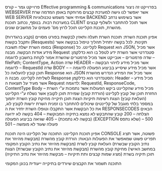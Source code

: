 פרוייקט גמר – קורס Effective programming & communications
בפרוייקט זה ניצור WEBSERVER אשר יאפשר לנו גישה למערכת קבצים מרוחקת באופן המדמה שרת WEB SERVER אמיתי אשר משמש טכנולוגיות BACKEND אשר בשימוש נרחב במערכות רבות. 
בנוסף, נכתוב תוכנת CLIENT אשר תוכל להתחבר ולשלוף קבצים מהשרת, תוכנת הקליינט תוכל לרוץ מס' פעמים על מחשבים שונים. 

אפיון תוכנת השרת:
תוכנת השרת תעלה ותאזין לבקשות בפורט מסויים (נקבע בהגדרות) ותקבל בקשות (Resquests) תקינות. 
לכל בקשה יתחיל תהליך טיפול בבקשה אשר בסופו השרת ישלח תשובה (Response) לקליינט. 
כל Request   הוא JSON, אשר מכיל מידע אודות הבקשה.
מבנה Request  סטנדרטי אשר השרת ידע לטפל בו הוא כדלקמן: 
שדה פרמטרים – אובייקט אשר מכיל פרמטרים שהשרת אמור לקחת בחשבון
  		לדוגמה – filePath; ContentType, Action
שדה HEADER – אשר מכיל מידע לזיהוי הבקשה
		לדוגמה – RequestId
שדה BODY – אשר מכיל מידע שיסייע בביצוע הפעולה
		לדוגמה – תוכן קובץ להעלאה
כל Response הוא JSON אשר מכיל את המידע הנדרש מהשרת לשליחה לקליינט. 
מבנה ה Response הסטנדרטי הוא כדלקמן: 
Header – מכיל מידע אשר מעיד על תוצאות ה Request
	לדוגמה: RequestId, ResponseCode, ContentType
Body – מכיל מידע שהקליינט ביקש
הפעולות אשר נתמכות ע"י השרת
החזרת תוכן של קובץ לקליינט (הורדת קובץ)
שמירת תוכן לקובץ אשר נשלח ע"י הקליינט (העלאת קובץ)
הצגת רשימת תיקיות
הצגת תוכן תיקייה
מחיקת קובץ
השרת יתמוך במספר בלתי מוגבל של קליינטים שיכולים להתחבר בו זמנית
השרת ירשות לקובץ לוג, את כל הבקשות אשר התקבלו וטופלו
השרת יחזיר את ה RESPONSECODES הבאים
הצלחה – 200
קובץ שהתבקש לא נמצא בתיקיה המבוקשת – 404
בקשה לא ידועה (בקשה לא נתמכת) – 405
שגיאה בביצוע הפעולה (EXCEPTION שלא נתפס) – 500
פעולה שעוד לא מומשה – 501

אפיון תוכנת הקליינט:
התוכנה של הקליינט הינה תוכנת CONSOLE פשוטה, אשר תציג תפריט פשוט שמאפשר את הפעולות הבאות:
הורדת קובץ מהשרת (מבקשת מהיוזר את נתיב הקובץ שבשרת)
העלאת קובץ לשרת (מבקשת מהיוזר את נתיב הקובץ המקומי במחשב האישי)
מחיקת קובץ מהשרת (מבקשת מהיוזר את נתיב הקובץ שבשרת)
הצגת תוכן תיקיה בשרת (מציג שמות קבצים ותת תיקיות – מבקשת מהיוזר את נתיב התיקיה)

התוכנה תשמור את הקבצים שיורדים בתיקייה ייעודית בכונן המקומי
